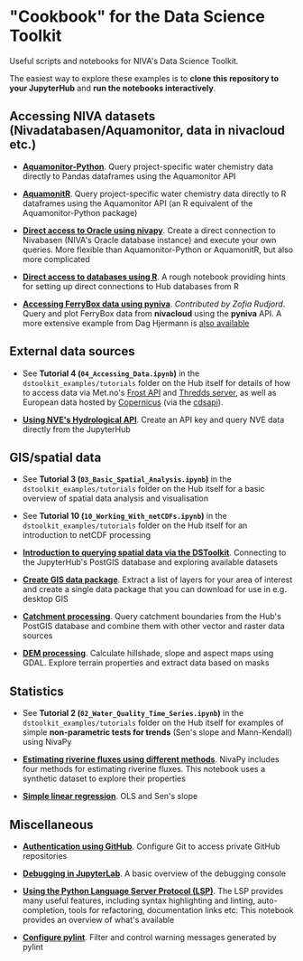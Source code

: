 # "Cookbook" for the Data Science Toolkit

Useful scripts and notebooks for NIVA's Data Science Toolkit.

The easiest way to explore these examples is to **clone this repository to your JupyterHub** and **run the notebooks interactively**. 

## Accessing NIVA datasets (Nivadatabasen/Aquamonitor, data in nivacloud etc.)

 * **[Aquamonitor-Python](https://nbviewer.jupyter.org/github/NIVANorge/Aquamonitor-Python/blob/master/examples/query_chem.ipynb)**. Query project-specific water chemistry data directly to Pandas dataframes using the Aquamonitor API
 
 * **[AquamonitR](https://nbviewer.jupyter.org/github/NIVANorge/aquamonitR/blob/main/examples/query_chem.ipynb)**. Query project-specific water chemistry data directly to R dataframes using the Aquamonitor API (an R equivalent of the Aquamonitor-Python package) 
 
 * **[Direct access to Oracle using nivapy](https://nbviewer.jupyter.org/github/NIVANorge/dstoolkit_cookbook/blob/master/notebooks/oracle_example.ipynb)**. Create a direct connection to Nivabasen (NIVA's Oracle database instance) and execute your own queries. More flexible than Aquamonitor-Python or AquamonitR, but also more complicated
 
 * **[Direct access to databases using R](https://nbviewer.jupyter.org/github/NIVANorge/dstoolkit_cookbook/blob/master/notebooks/r_db_connections.ipynb)**. A rough notebook providing hints for setting up direct connections to Hub databases from R
 
 * **[Accessing FerryBox data using pyniva](https://nbviewer.jupyter.org/github/NIVANorge/dstoolkit_cookbook/blob/master/notebooks/pyniva_example.ipynb)**. *Contributed by Zofia Rudjord*. Query and plot FerryBox data from **nivacloud** using the **pyniva** API. A more extensive example from Dag Hjermann is [also available](https://nbviewer.jupyter.org/github/NIVANorge/dstoolkit_cookbook/blob/master/notebooks/pyniva_download_ferrybox.ipynb)
 
## External data sources

 * See **Tutorial 4 (`04_Accessing_Data.ipynb`)** in the `dstoolkit_examples/tutorials` folder on the Hub itself for details of how to access data via Met.no's [Frost API](https://frost.met.no/index.html) and [Thredds server](https://thredds.met.no/thredds/catalog.html), as well as European data hosted by [Copernicus](https://cds.climate.copernicus.eu/cdsapp#!/search?type=dataset) (via the [cdsapi](https://cds.climate.copernicus.eu/api-how-to)).

 * **[Using NVE's Hydrological API](https://nbviewer.jupyter.org/github/NIVANorge/dstoolkit_cookbook/blob/master/notebooks/nve_hydapi_example.ipynb)**. Create an API key and query NVE data directly from the JupyterHub
 
## GIS/spatial data

 * See **Tutorial 3 (`03_Basic_Spatial_Analysis.ipynb`)** in the `dstoolkit_examples/tutorials` folder on the Hub itself for a basic overview of spatial data analysis and visualisation
 
 * See **Tutorial 10 (`10_Working_With_netCDFs.ipynb`)** in the `dstoolkit_examples/tutorials` folder on the Hub itself for an introduction to netCDF processing

 * **[Introduction to querying spatial data via the DSToolkit](https://nbviewer.jupyter.org/github/NIVANorge/dstoolkit_cookbook/blob/master/notebooks/postgis_example.ipynb)**. Connecting to the JupyterHub's PostGIS database and exploring available datasets
 
 * **[Create GIS data package](https://nbviewer.jupyter.org/github/NIVANorge/dstoolkit_cookbook/blob/master/notebooks/create_gis_package.ipynb)**. Extract a list of layers for your area of interest and create a single data package that you can download for use in e.g. desktop GIS
 
 * **[Catchment processing](https://nbviewer.jupyter.org/github/NIVANorge/dstoolkit_cookbook/blob/master/notebooks/catchment_processing_example.ipynb)**. Query catchment boundaries from the Hub's PostGIS database and combine them with other vector and raster data sources
 
 * **[DEM processing](https://nbviewer.jupyter.org/github/NIVANorge/dstoolkit_cookbook/blob/master/notebooks/dem_processing.ipynb)**. Calculate hillshade, slope and aspect maps using GDAL. Explore terrain properties and extract data based on masks

## Statistics

 * See **Tutorial 2 (`02_Water_Quality_Time_Series.ipynb`)** in the `dstoolkit_examples/tutorials` folder on the Hub itself for examples of simple **non-parametric tests for trends** (Sen's slope and Mann-Kendall) using NivaPy

 * **[Estimating riverine fluxes using different methods](https://nbviewer.jupyter.org/github/NIVANorge/dstoolkit_cookbook/blob/master/notebooks/estimating_river_fluxes.ipynb)**. NivaPy includes four methods for estimating riverine fluxes. This notebook uses a synthetic dataset to explore their properties
 
  * **[Simple linear regression](https://nbviewer.org/github/NIVANorge/dstoolkit_cookbook/blob/master/notebooks/simple_linear_regression.ipynb)**. OLS and Sen's slope

## Miscellaneous

 * **[Authentication using GitHub](https://github.com/NIVANorge/dstoolkit_cookbook/blob/master/notebooks/github_auth.md)**. Configure Git to access private GitHub repositories
 
 * **[Debugging in JupyterLab](https://github.com/jupyterlab/debugger/blob/master/examples/index.ipynb)**. A basic overview of the debugging console
 
 * **[Using the Python Language Server Protocol (LSP)](https://github.com/jupyter-lsp/jupyterlab-lsp/blob/master/examples/Python.ipynb)**. The LSP provides many useful features, including syntax highlighting and linting, auto-completion, tools for refactoring, documentation links etc. This notebook provides an overview of what's available 
 
 * **[Configure pylint](https://github.com/NIVANorge/dstoolkit_cookbook/blob/master/notebooks/configure_pylint.md)**. Filter and control warning messages generated by pylint
